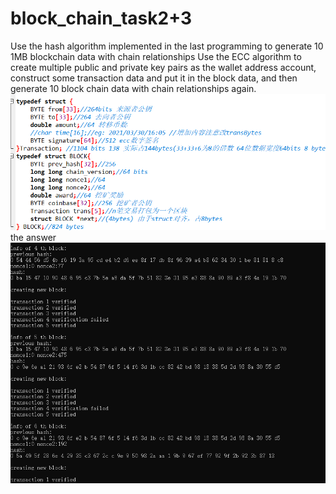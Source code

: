 # block_chain_task2+3
Use the hash algorithm implemented in the last programming to generate 10 1MB blockchain data with chain relationships
Use the ECC algorithm to create multiple public and private key pairs as the wallet address account, construct some transaction data and put it in the block data, 
and then generate 10 block chain data with chain relationships again.
![image](https://github.com/Muqing-luo/block_chain_task3/blob/main/dd.png?raw=true)
the answer
![image](https://github.com/Muqing-luo/block_chain_task3/blob/main/2.png?raw=true)
